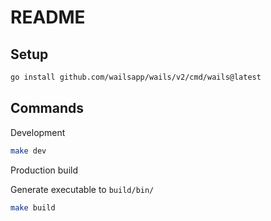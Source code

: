 # README

## Setup

```bash
go install github.com/wailsapp/wails/v2/cmd/wails@latest
```

## Commands

Development

```bash
make dev
```

Production build

Generate executable to `build/bin/`

```bash
make build
```
